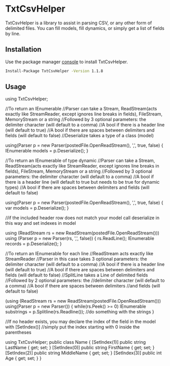# TxtCsvHelper

TxtCsvHelper is a library to assist in parsing CSV, or any other form of delimited files. You can fill models, fill dynamics, or simply get a list of fields by line.

## Installation

Use the package manager [console](https://www.nuget.org/packages/TxtCsvHelper/) to install TxtCsvHelper.

```bash
Install-Package TxtCsvHelper -Version 1.1.8
```

## Usage
using TxtCsvHelper;

//To return an IEnumerable<T>
//Parser can take a Stream, ReadStream(acts exactly like StreamReader, except ignores line breaks in fields), FileStream, MemoryStream or a string
//Followed by 3 optional parameters: the delimiter character (will default to a comma)
//A bool if there is a header line (will default to true)
//A bool if there are spaces between delimiters and fields (will default to false)
//Deserialize takes a type of a class (model)
  
using(Parser p = new Parser(postedFile.OpenReadStream(), ',', true, false)
{
IEnumerable<Name> models = p.Deserialize<Name>();
}

//To return an IEnumerable of type dynamic
//Parser can take a Stream, ReadStream(acts exactly like StreamReader, except ignores line breaks in fields), FileStream, MemoryStream or a string
//Followed by 3 optional parameters: the delimiter character (will default to a comma)
//A bool if there is a header line (will default to true but needs to be true for dynamic types)
//A bool if there are spaces between delimiters and fields (will default to false)

using(Parser p = new Parser(postedFile.OpenReadStream(), ',', true, false)
{
var models = p.Deserialize();
}

//if the included header row does not match your model call deserialize in this way and set indexes in model

using (ReadStream rs = new ReadStream(postedFile.OpenReadStream()))
            using (Parser p = new Parser(rs, ',', false))
            {
                rs.ReadLine();
                IEnumerable<Name> records = p.Deserialize<Name>();
            }

//To return an IEnumerable<string> for each line
//ReadStream acts exactly like StreamReader
//Parser in this case takes 3 optional parameters: the delimiter character (will default to a comma)
//A bool if there is a header line (will default to true)
//A bool if there are spaces between delimiters and fields (will default to false)
//SplitLine takes a Line of delimited fields
//Followed by 2 optional parameters: the //delimiter character (will default to a comma)
//A bool if there are spaces between delimiters //and fields (will default to false)

(using (ReadStream rs = new ReadStream(postedFile.OpenReadStream()))
using(Parser p = new Parser())
{
while(rs.Peek() >= 0)
IEnumerable<string> substrings = p.Splitline(rs.Readline());
//do something with the strings
}

//If no header exists, you may declare the index of the field in the model with [SetIndex()]
//simply put the index starting with 0 inside the parentheses

using TxtCsvHelper;
public class Name
    {
        [SetIndex(1)]
        public string LastName { get; set; }
        [SetIndex(0)]
        public string FirstName { get; set; }
        [SetIndex(2)]
        public string MiddleName { get; set; }
        [SetIndex(3)]
        public int Age { get; set; }
    }
```
